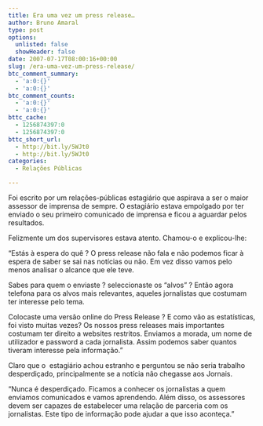 ```yaml
---
title: Era uma vez um press release…
author: Bruno Amaral
type: post
options:
  unlisted: false
  showHeader: false
date: 2007-07-17T08:00:16+00:00
slug: /era-uma-vez-um-press-release/
btc_comment_summary:
  - 'a:0:{}'
  - 'a:0:{}'
btc_comment_counts:
  - 'a:0:{}'
  - 'a:0:{}'
bttc_cache:
  - 1256874397:0
  - 1256874397:0
bttc_short_url:
  - http://bit.ly/5WJt0
  - http://bit.ly/5WJt0
categories:
  - Relações Públicas

---
```

Foi escrito por um relações-públicas estagiário que aspirava a ser o maior assessor de imprensa de sempre. O estagiário estava empolgado por ter enviado o seu primeiro comunicado de imprensa e ficou a aguardar pelos resultados.

Felizmente um dos supervisores estava atento. Chamou-o e explicou-lhe:

&#8220;Estás à espera do quê ? O press release não fala e não podemos ficar à espera de saber se sai nas notícias ou não. Em vez disso vamos pelo menos analisar o alcance que ele teve.

Sabes para quem o enviaste ? seleccionaste os &#8220;alvos&#8221; ? Então agora telefona para os alvos mais relevantes, aqueles jornalistas que costumam ter interesse pelo tema.

Colocaste uma versão online do Press Release ? E como vão as estatísticas, foi visto muitas vezes? Os nossos press releases mais importantes costumam ter direito a websites restritos. Enviamos a morada, um nome de utilizador e password a cada jornalista. Assim podemos saber quantos tiveram interesse pela informação.&#8221;

Claro que o  estagiário achou estranho e perguntou se não seria trabalho desperdiçado, principalmente se a notícia não chegasse aos Jornais.

&#8220;Nunca é desperdiçado. Ficamos a conhecer os jornalistas a quem enviamos comunicados e vamos aprendendo. Além disso, os assessores devem ser capazes de estabelecer uma relação de parceria com os jornalistas. Este tipo de informação pode ajudar a que isso aconteça.&#8221;